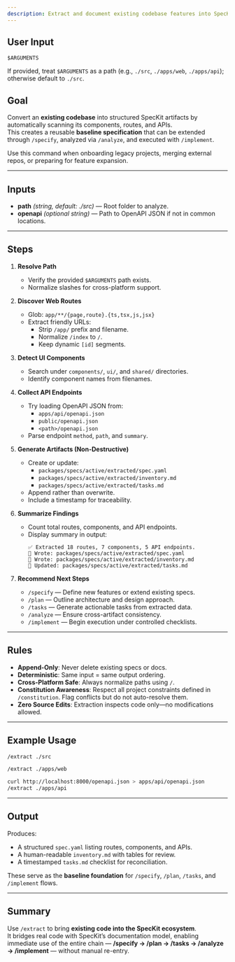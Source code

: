 ```yaml
---
description: Extract and document existing codebase features into SpecKit artifacts for reuse and extension.
---
```


## User Input

```text
$ARGUMENTS
```

If provided, treat `$ARGUMENTS` as a path (e.g., `./src`, `./apps/web`, `./apps/api`); otherwise default to `./src`.

## Goal

Convert an **existing codebase** into structured SpecKit artifacts by automatically scanning its components, routes, and APIs.  
This creates a reusable **baseline specification** that can be extended through `/specify`, analyzed via `/analyze`, and executed with `/implement`.

Use this command when onboarding legacy projects, merging external repos, or preparing for feature expansion.

---

## Inputs

- **path** *(string, default: ./src)* — Root folder to analyze.
- **openapi** *(optional string)* — Path to OpenAPI JSON if not in common locations.

---

## Steps

1. **Resolve Path**
   - Verify the provided `$ARGUMENTS` path exists.
   - Normalize slashes for cross-platform support.

2. **Discover Web Routes**
   - Glob: `app/**/{page,route}.{ts,tsx,js,jsx}`
   - Extract friendly URLs:
     - Strip `/app/` prefix and filename.
     - Normalize `/index` to `/`.
     - Keep dynamic `[id]` segments.

3. **Detect UI Components**
   - Search under `components/`, `ui/`, and `shared/` directories.
   - Identify component names from filenames.

4. **Collect API Endpoints**
   - Try loading OpenAPI JSON from:
     - `apps/api/openapi.json`
     - `public/openapi.json`
     - `<path>/openapi.json`
   - Parse endpoint `method`, `path`, and `summary`.

5. **Generate Artifacts (Non-Destructive)**
   - Create or update:
     - `packages/specs/active/extracted/spec.yaml`
     - `packages/specs/active/extracted/inventory.md`
     - `packages/specs/active/extracted/tasks.md`
   - Append rather than overwrite.
   - Include a timestamp for traceability.

6. **Summarize Findings**
   - Count total routes, components, and API endpoints.
   - Display summary in output:
     ```
     ✅ Extracted 18 routes, 7 components, 5 API endpoints.
     📝 Wrote: packages/specs/active/extracted/spec.yaml
     📝 Wrote: packages/specs/active/extracted/inventory.md
     📝 Updated: packages/specs/active/extracted/tasks.md
     ```

7. **Recommend Next Steps**
   - `/specify` — Define new features or extend existing specs.
   - `/plan` — Outline architecture and design approach.
   - `/tasks` — Generate actionable tasks from extracted data.
   - `/analyze` — Ensure cross-artifact consistency.
   - `/implement` — Begin execution under controlled checklists.

---

## Rules

- **Append-Only**: Never delete existing specs or docs.
- **Deterministic**: Same input = same output ordering.
- **Cross-Platform Safe**: Always normalize paths using `/`.
- **Constitution Awareness**: Respect all project constraints defined in `/constitution`. Flag conflicts but do not auto-resolve them.
- **Zero Source Edits**: Extraction inspects code only—no modifications allowed.

---

## Example Usage

```bash
/extract ./src
```

```bash
/extract ./apps/web
```

```bash
curl http://localhost:8000/openapi.json > apps/api/openapi.json
/extract ./apps/api
```

---

## Output

Produces:
- A structured `spec.yaml` listing routes, components, and APIs.
- A human-readable `inventory.md` with tables for review.
- A timestamped `tasks.md` checklist for reconciliation.

These serve as the **baseline foundation** for `/specify`, `/plan`, `/tasks`, and `/implement` flows.

---

## Summary

Use `/extract` to bring **existing code into the SpecKit ecosystem**.  
It bridges real code with SpecKit’s documentation model, enabling immediate use of the entire chain — **/specify → /plan → /tasks → /analyze → /implement** — without manual re-entry.
